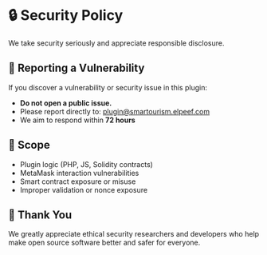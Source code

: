 # 🔒 Security Policy

We take security seriously and appreciate responsible disclosure.

## 🧭 Reporting a Vulnerability

If you discover a vulnerability or security issue in this plugin:

- **Do not open a public issue.**
- Please report directly to: [plugin@smartourism.elpeef.com](mailto:plugin@smartourism.elpeef.com)
- We aim to respond within **72 hours**

## 🔐 Scope

- Plugin logic (PHP, JS, Solidity contracts)
- MetaMask interaction vulnerabilities
- Smart contract exposure or misuse
- Improper validation or nonce exposure

## 🙏 Thank You

We greatly appreciate ethical security researchers and developers who help make open source software better and safer for everyone.
